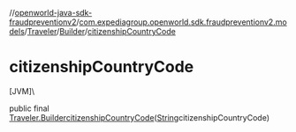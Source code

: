//[openworld-java-sdk-fraudpreventionv2](../../../../index.md)/[com.expediagroup.openworld.sdk.fraudpreventionv2.models](../../index.md)/[Traveler](../index.md)/[Builder](index.md)/[citizenshipCountryCode](citizenship-country-code.md)

# citizenshipCountryCode

[JVM]\

public final [Traveler.Builder](index.md)[citizenshipCountryCode](citizenship-country-code.md)([String](https://docs.oracle.com/javase/8/docs/api/java/lang/String.html)citizenshipCountryCode)
